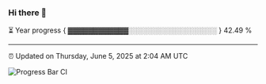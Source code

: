 ### Hi there 👋

⏳ Year progress { ▓▓▓▓▓▓▓▓▓▓▓▓░░░░░░░░░░░░░░░░░░ } 42.49 %

---

⏰ Updated on Thursday, June 5, 2025 at 2:04 AM UTC

![Progress Bar CI](https://github.com/arthurbuhl/arthurbuhl/workflows/Progress%20Bar%20CI/badge.svg)
